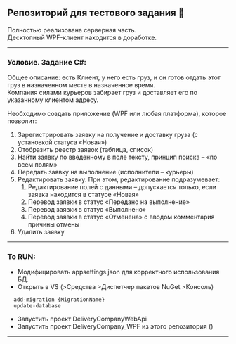 ## Репозиторий для тестового задания :hatching_chick:
Полностью реализована серверная часть. \
Десктопный WPF-клиент находится в доработке.
* * *
### Условие. Задание C#:

Общее описание: есть Клиент, у него есть груз, и он готов отдать этот груз в назначенном месте в назначенное время. \
Компания силами курьеров забирает груз и доставляет его по указанному клиентом адресу. 

Необходимо создать приложение (WPF или любая платформа), которое позволит:
1. Зарегистрировать заявку на получение и доставку груза (с установкой статуса «Новая»)
2. Отобразить реестр заявок (таблица, список)
3. Найти заявку по введенному в поле тексту, принцип поиска – «по всем полям»
4. Передать заявку на выполнение (исполнители – курьеры)
5. Редактировать заявку. При этом, редактирование подразумевает:
    1. Редактирование полей с данными – допускается только, если заявка находится в статусе  «Новая»
    2. Перевод заявки в статус «Передано на выполнение»
    3. Перевод заявки в статус «Выполнено»
    4. Перевод заявки в статус «Отменена» с вводом комментария причины отмены
6. Удалить заявку


* * *
### To RUN:
* Модифицировать appsettings.json для корректного использования БД.
* Открыть в VS (>Средства >Диспетчер пакетов NuGet >Консоль)
```  
  add-migration {MigrationName}
  update-database
```  
* Запустить проект DeliveryCompanyWebApi
* Запустить проект DeliveryCompany_WPF из этого репозитория ()

* * *

